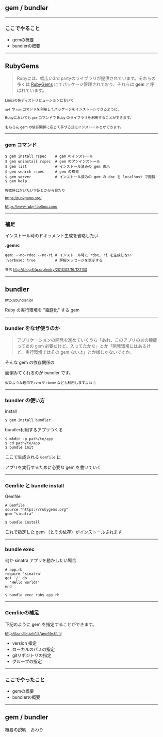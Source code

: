 ## gem / bundler

---

### ここでやること

- gemの概要
- bundlerの概要

---

## RubyGems

> Rubyには、幅広い3rd partyのライブラリが提供されています。それらの多くは [RubyGems](https://rubygems.org/) にてパッケージ管理されており、それらは **gem** と呼ばれています。

<small>

Linuxの各ディストリビューションにおいて

`apt` や `yum` コマンドを利用してパッケージをインストールできるように、

Rubyにおいても `gem` コマンドで Ruby のライブラリを利用することができます。

もちろん gem の依存関係に応じて芋づる式にインストールとかできます。
</small>

---

### gem コマンド

```
$ gem install rspec    # gem のインストール
$ gem uninstall rspec  # gem のアンインストール
$ gem list             # インストール済みの gem 表示
$ gem search rspec     # gem の検索
$ gem server           # インストール済みの gem の doc を localhost で閲覧
$ gem help
```

<small>
検索時はだいたい下記とかから見たり

https://rubygems.org/

https://www.ruby-toolbox.com/
</small>

---

### 補足


インストール時のドキュメント生成を省略したい

**.gemrc**

```
gem: --no-rdoc --no-ri # インストール時に rdoc, ri を生成しない
:verbose: true         # 詳細メッセージを表示する
```

<small>参考
http://blog.64p.org/entry/2013/02/16/122130
</small>

---

## bundler

<small>http://bundler.io/</small>

Ruby の実行環境を "箱庭化" する gem

---

### bundler をなぜ使うのか


> アプリケーションの開発を進めていくうち「あれ、このアプリのあの機能ってあの gem 必要だけど、入ってたかな」とか「開発環境にはあるけど、実行環境ではその gem ないよ」とか嫌じゃないですか。


そんな gem の依存関係の

面倒みてくれるのが bundler です。

<small>似たような理由で rvm や rbenv なども利用しますよね :)</small>

---

### bundler の使い方

install
```
$ gem install bundler
```

bundler利用するアプリつくる

```
$ mkdir -p path/to/app
$ cd path/to/app
$ bundle init
```

ここで生成される `Gemfile` に

アプリを実行するために必要な gem を書いていく

---

### Gemfile と bundle install

Gemfile

```
# Gemfile
source "https://rubygems.org"
gem "sinatra"
```

```
$ bundle install
```

これで指定した gem （とその依存）がインストールされます

---

### bundle exec

何か sinatra アプリを動かしたい場合

```
# app.rb
require 'sinatra'
get '/' do
  'Hello world!'
end
```

```
$ bundle exec ruby app.rb
```

---

### Gemfileの補足


下記のように gem を指定することができます。

<small>http://bundler.io/v1.5/gemfile.html</small>

- version 指定
- ローカルのパスの指定
- gitリポジトリの指定
- グループの指定


---

### ここでやったこと

- gemの概要
- bundlerの概要

---

## gem / bundler

概要の説明　おわり